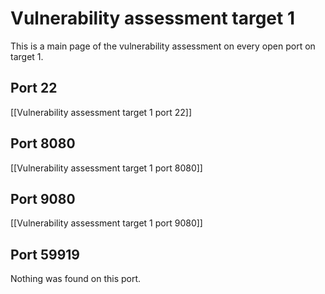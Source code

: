 # Vulnerability assessment target 1

This is a main page of the vulnerability assessment on every open port on target 1.

## Port 22

[[Vulnerability assessment target 1 port 22]]

## Port 8080

[[Vulnerability assessment target 1 port 8080]]

## Port 9080

[[Vulnerability assessment target 1 port 9080]]

## Port 59919

Nothing was found on this port.